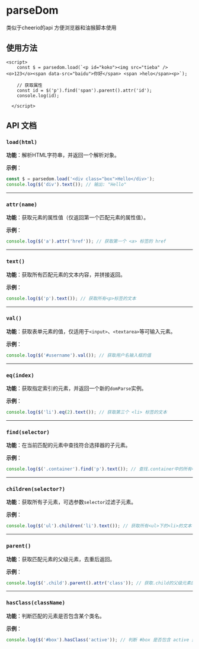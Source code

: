 # parseDom
类似于cheerio的api 方便浏览器和油猴脚本使用

## 使用方法
```
<script>
    const $ = parsedom.load(`<p id="koko"><img src="tieba" /> <o>123</o><span data-src="baidu">你好</span> <span >helo</span><p>`);

    // 获取属性
    const id = $('p').find('span').parent().attr('id');
    console.log(id);

  </script>
```

## API 文档  

### `load(html)`  

**功能**：解析HTML字符串，并返回一个解析对象。  

**示例**：
```js
const $ = parsedom.load('<div class="box">Hello</div>');
console.log($('div').text()); // 输出: "Hello"
```

---

### `attr(name)`  

**功能**：获取元素的属性值（仅返回第一个匹配元素的属性值）。  

**示例**：
```js
console.log($('a').attr('href')); // 获取第一个 <a> 标签的 href
```

---

### `text()`  

**功能**：获取所有匹配元素的文本内容，并拼接返回。  

**示例**：
```js
console.log($('p').text()); // 获取所有<p>标签的文本
```

---

### `val()`  

**功能**：获取表单元素的值，仅适用于`<input>`、`<textarea>`等可输入元素。  

**示例**：
```js
console.log($('#username').val()); // 获取用户名输入框的值
```

---

### `eq(index)`  

**功能**：获取指定索引的元素，并返回一个新的`domParse`实例。  

**示例**：
```js
console.log($('li').eq(2).text()); // 获取第三个 <li> 标签的文本
```

---

### `find(selector)`  

**功能**：在当前匹配的元素中查找符合选择器的子元素。  

**示例**：
```js
console.log($('.container').find('p').text()); // 查找.container中的所有<p>并获取文本
```

---

### `children(selector?)`  

**功能**：获取所有子元素，可选参数`selector`过滤子元素。  

**示例**：
```js
console.log($('ul').children('li').text()); // 获取所有<ul>下的<li>的文本
```

---

### `parent()`  

**功能**：获取匹配元素的父级元素，去重后返回。  

**示例**：
```js
console.log($('.child').parent().attr('class')); // 获取.child的父级元素的class
```

---

### `hasClass(className)`  

**功能**：判断匹配的元素是否包含某个类名。  

**示例**：
```js
console.log($('#box').hasClass('active')); // 判断 #box 是否包含 active 类
```
